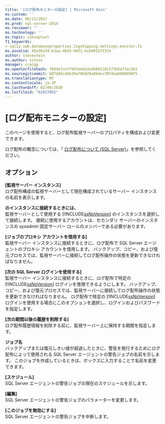 ```yaml
---
title: '[ログ配布モニターの設定] | Microsoft Docs'
ms.custom: ''
ms.date: 06/13/2017
ms.prod: sql-server-2014
ms.reviewer: ''
ms.technology: ''
ms.topic: conceptual
f1_keywords:
- sql12.swb.databaseproperties.logshipping.settings.monitor.f1
ms.assetid: 45e2ba7d-b3aa-4643-9451-bcb991572314
author: stevestein
ms.author: sstein
manager: craigg
ms.openlocfilehash: 788defce7f897e4da3a3680118c573b5a73ac3b1
ms.sourcegitcommit: b87d36c46b39af8b929ad94ec707dee8800950f5
ms.translationtype: MT
ms.contentlocale: ja-JP
ms.lasthandoff: 02/08/2020
ms.locfileid: "62917055"
---
```

# <a name="log-shipping-monitor-settings"></a>[ログ配布モニターの設定]
  このページを使用すると、ログ配布監視サーバーのプロパティを構成および変更できます。  
  
 ログ配布の概念については、「 [ログ配布について &#40;SQL Server&#41;](../../database-engine/log-shipping/about-log-shipping-sql-server.md)」を参照してください。  
  
## <a name="options"></a>オプション  
 **[監視サーバー インスタンス]**  
 ログ配布構成の監視サーバーとして現在構成されているサーバー インスタンスの名前を表示します。  
  
 **のインスタンスに接続するときには、**  
 監視サーバーとして使用する [!INCLUDE[ssNoVersion](../../includes/ssnoversion-md.md)] のインスタンスを選択して接続します。 接続に使用するアカウントは、セカンダリ サーバーのインスタンスの sysadmin 固定サーバー ロールのメンバーである必要があります。  
  
 **[ジョブのプロキシ アカウントを借用する]**  
 監視サーバー インスタンスに接続するときに、ログ配布で SQL Server エージェントのプロキシ アカウントを借用します。 バックアップ、コピー、および復元プロセスでは、監視サーバーに接続してログ配布操作の状態を更新できなければなりません。  
  
 **[次の SQL Server ログインを使用する]**  
 監視サーバー インスタンスに接続するときに、ログ配布で特定の [!INCLUDE[ssNoVersion](../../includes/ssnoversion-md.md)] ログインを使用できるようにします。 バックアップ、コピー、および復元プロセスでは、監視サーバーに接続してログ配布操作の状態を更新できなければなりません。 ログ配布で特定の [!INCLUDE[ssNoVersion](../../includes/ssnoversion-md.md)] ログインを使用する場合にこのオプションを選択し、ログインおよびパスワードを指定します。  
  
 **[次の期間以後の履歴を削除する]**  
 ログ配布履歴情報を削除する前に、監視サーバー上に保持する期間を指定します。  
  
 **ジョブ名**  
 バックアップまたは復元しきい値が超過したときに、警告を発行するためにログ配布によって使用される SQL Server エージェントの警告ジョブの名前を示します。 このジョブを作成しているときは、ボックスに入力することで名前を変更できます。  
  
 **[スケジュール]**  
 SQL Server エージェントの警告ジョブの現在のスケジュールを示します。  
  
 **[編集]**  
 SQL Server エージェントの警告ジョブのパラメーターを変更します。  
  
 **[このジョブを無効にする]**  
 SQL Server エージェントの警告ジョブを中断します。  
  
  
